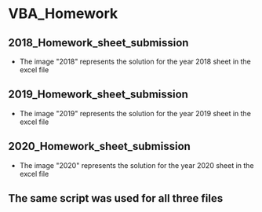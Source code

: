 # VBA_Homework

## 2018_Homework_sheet_submission
* The image "2018" represents the solution for the year 2018 sheet in the excel file

## 2019_Homework_sheet_submission
* The image "2019" represents the solution for the year 2019 sheet in the excel file

## 2020_Homework_sheet_submission
* The image "2020" represents the solution for the year 2020 sheet in the excel file

## The same script was used for all three files
